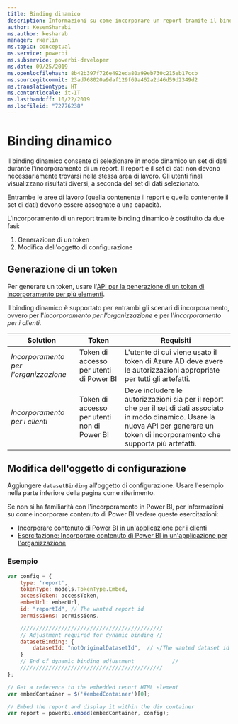 ```yaml
---
title: Binding dinamico
description: Informazioni su come incorporare un report tramite il binding dinamico.
author: KesemSharabi
ms.author: kesharab
manager: rkarlin
ms.topic: conceptual
ms.service: powerbi
ms.subservice: powerbi-developer
ms.date: 09/25/2019
ms.openlocfilehash: 8b42b397f726e492eda80a99eb730c215eb17ccb
ms.sourcegitcommit: 23ad768020a9daf129f69a462a2d46d59d2349d2
ms.translationtype: HT
ms.contentlocale: it-IT
ms.lasthandoff: 10/22/2019
ms.locfileid: "72776238"
---
```

# <a name="dynamic-binding"></a>Binding dinamico

Il binding dinamico consente di selezionare in modo dinamico un set di dati durante l'incorporamento di un report. Il report e il set di dati non devono necessariamente trovarsi nella stessa area di lavoro. Gli utenti finali visualizzano risultati diversi, a seconda del set di dati selezionato.

Entrambe le aree di lavoro (quella contenente il report e quella contenente il set di dati) devono essere assegnate a una capacità.

L'incorporamento di un report tramite binding dinamico è costituito da due fasi:
1. Generazione di un token
2. Modifica dell'oggetto di configurazione

## <a name="generating-a-token"></a>Generazione di un token
Per generare un token, usare l'[API per la generazione di un token di incorporamento per più elementi](embed-sample-for-customers.md#multiEmbedToken).

Il binding dinamico è supportato per entrambi gli scenari di incorporamento, ovvero per l'*incorporamento per l'organizzazione* e per l'*incorporamento per i clienti*.

| Solution                   | Token                               | Requisiti                                                                                                                                                  |
|---------------------------------|-------------------------------------|---------------------------------------------------------------------------------------------------------------------------------------------------------------|
| *Incorporamento per l'organizzazione* | Token di accesso per utenti di Power BI     | L'utente di cui viene usato il token di Azure AD deve avere le autorizzazioni appropriate per tutti gli artefatti.                                                                    |
| *Incorporamento per i clienti*    | Token di accesso per utenti non di Power BI | Deve includere le autorizzazioni sia per il report che per il set di dati associato in modo dinamico. Usare la nuova API per generare un token di incorporamento che supporta più artefatti. |

## <a name="adjusting-the-config-object"></a>Modifica dell'oggetto di configurazione
Aggiungere `datasetBinding` all'oggetto di configurazione. Usare l'esempio nella parte inferiore della pagina come riferimento.

Se non si ha familiarità con l'incorporamento in Power BI, per informazioni su come incorporare contenuto di Power BI vedere queste esercitazioni:
* [Incorporare contenuto di Power BI in un'applicazione per i clienti](embed-sample-for-customers.md)
* [Esercitazione: Incorporare contenuto di Power BI in un'applicazione per l'organizzazione](embed-sample-for-your-organization.md)

 ### <a name="example"></a>Esempio
```javascript
var config = {
    type: 'report',
    tokenType: models.TokenType.Embed,
    accessToken: accessToken,
    embedUrl: embedUrl,
    id: "reportId", // The wanted report id
    permissions: permissions,

    /////////////////////////////////////////////
    // Adjustment required for dynamic binding //
    datasetBinding: {
        datasetId: "notOriginalDatasetId",  // </The wanted dataset id
    }
    // End of dynamic binding adjustment            //
    /////////////////////////////////////////////
};

// Get a reference to the embedded report HTML element
var embedContainer = $('#embedContainer')[0];

// Embed the report and display it within the div container
var report = powerbi.embed(embedContainer, config);
```